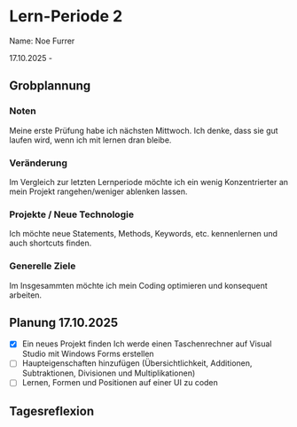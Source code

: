 # Lern-Periode 2
Name: Noe Furrer

17.10.2025 - 

## Grobplannung
### Noten
Meine erste Prüfung habe ich nächsten Mittwoch. Ich denke, dass sie gut laufen wird, wenn ich mit lernen dran bleibe.
### Veränderung
Im Vergleich zur letzten Lernperiode möchte ich ein wenig Konzentrierter an mein Projekt rangehen/weniger ablenken lassen.
### Projekte / Neue Technologie
Ich möchte neue Statements, Methods, Keywords, etc. kennenlernen und auch shortcuts finden.
### Generelle Ziele
Im Insgesammten möchte ich mein Coding optimieren und konsequent arbeiten.

## Planung 17.10.2025

- [x] Ein neues Projekt finden
      Ich werde einen Taschenrechner auf Visual Studio mit Windows Forms erstellen
- [ ] Haupteigenschaften hinzufügen (Übersichtlichkeit, Additionen, Subtraktionen, Divisionen und Multiplikationen)
- [ ] Lernen, Formen und Positionen auf einer UI zu coden

## Tagesreflexion
